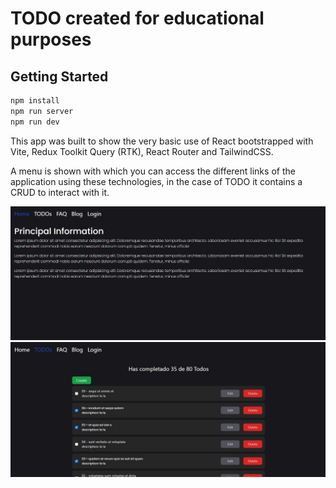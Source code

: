# TODO created for educational purposes

## Getting Started

```Javascript
npm install
npm run server
npm run dev
```

This app was built to show the very basic use of React bootstrapped with Vite, Redux Toolkit Query (RTK), React Router and TailwindCSS.

A menu is shown with which you can access the different links of the application using these technologies, in the case of TODO it contains a CRUD to interact with it.

![Home preview](./public/home.jpg)
![Home preview](./public/todo.jpg)
